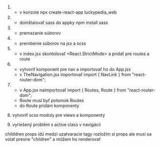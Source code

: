 1. - v konzole npx create-react-app luckypedia_web
2. - doinštalovať sass do appky npm install sass
3. - premazanie súborov
4. - prerobenie súborov na jsx a scss
5. - v index.jsx skontolovať <React.StrictMode> a pridať <BrowserRouter> pre routes a route

6. - vytvoriť komponent pre nav a importovať ho do App.jsx
   - v TheNavigation.jsx importovať import { NavLink } from "react-router-dom";

7. - v App.jsx naimportovať import { Routes, Route } from "react-router-dom";
   - Route musí byť potomok Routes
   - do Route pridám komponenty

8. vytvoriť scss moduly pre views a komponenty

9. vyriešený problém s active class v navigácii

childdren props idú medzi uzatvaracie tagy
rozložím si props ale musí sa volať presne "children" a môžem ho renderovať
